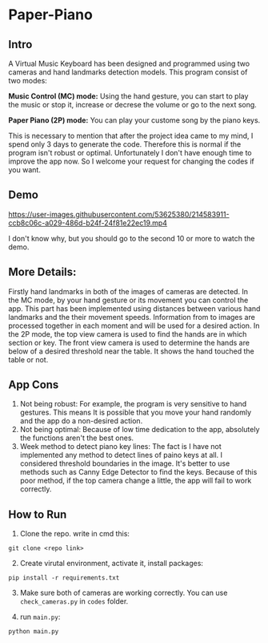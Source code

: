 # Paper-Piano
## Intro
A Virtual Music Keyboard has been designed and programmed using two cameras and hand landmarks detection models. This program consist of two modes:

**Music Control (MC) mode:**
Using the hand gesture, you can start to play the music or stop it,
increase or decrese the volume or go to the next song. 

**Paper Piano (2P) mode:**
You can play your custome song by the piano keys.

This is necessary to mention that after the project idea came to my mind,
I spend only 3 days to generate the code. Therefore this is normal if
the program isn't robust or optimal. Unfortunately I don't have
enough time to improve the app now. So I welcome your request for changing
the codes if you want.


## Demo

https://user-images.githubusercontent.com/53625380/214583911-ccb8c06c-a029-486d-b24f-24f81e22ec19.mp4

I don't know why, but you should go to the second 10 or more to watch the demo.

## More Details:
Firstly hand landmarks in both of the images of cameras are detected.
In the MC mode, by your hand gesture or its movement you can control the app.
This part has been implemented using distances between various hand landmarks and
the their movement speeds. Information from to images are processed together in
each moment and will be used for a desired action.
In the 2P mode, the top view camera is used to find the hands are in which section
or key. The front view camera is used to determine the hands are below of a
desired threshold near the table. It shows the hand touched the table or not.

## App Cons
1. Not being robust:
For example, the program is very sensitive to hand gestures. This means
It is possible that you move your hand randomly and the app do a non-desired action.
2. Not being optimal:
Because of low time dedication to the app, absolutely the functions aren't the
best ones.
3. Week method to detect piano key lines:
The fact is I have not implemented any method to detect lines of paino keys
at all. I considered threshold boundaries in the image. It's better to use
methods such as Canny Edge Detector to find the keys. Because of this poor method,
if the top camera change a little, the app will fail to work correctly.

## How to Run
1. Clone the repo. write in cmd this:

`git clone <repo link>`

2. Create virutal environment, activate it, install packages:

`pip install -r requirements.txt`

3. Make sure both of cameras are working correctly. You can use `check_cameras.py`
in `codes` folder.

4. run `main.py`:

`python main.py`

